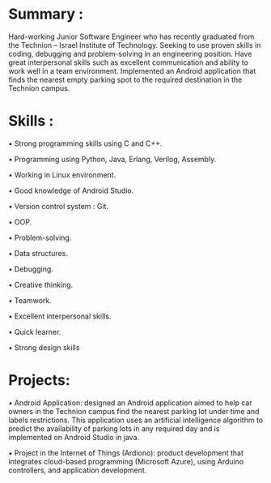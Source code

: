 
# Summary :
Hard-working Junior Software Engineer who has recently graduated from the Technion – Israel Institute of 
Technology. Seeking to use proven skills in coding, debugging and problem-solving in an engineering position. Have 
great interpersonal skills such as excellent communication and ability to work well in a team environment. Implemented 
an Android application that finds the nearest empty parking spot to the required destination in the Technion 
campus.

# Skills : 
•	Strong programming skills using C and C++.

•	Programming using Python, Java, Erlang, Verilog, Assembly.	

•	Working in Linux environment.

•	Good knowledge of Android Studio. 	

•	Version control system : Git.	

•	OOP.	

•	Problem-solving.

•	Data structures.

•	Debugging.

•	Creative thinking.

•	Teamwork.

•	Excellent interpersonal skills.

•	Quick learner.

•	Strong design skills

# Projects:
▪ Android Application: designed an Android application aimed to help car owners in the Technion 
campus find the nearest parking lot under time and labels restrictions. This application uses an 
artificial intelligence algorithm to predict the availability of parking lots in any required day and is 
implemented on Android Studio in java.

▪ Project in the Internet of Things (Ardiono): product development that integrates cloud-based 
programming (Microsoft Azure), using Arduino controllers, and application development.
